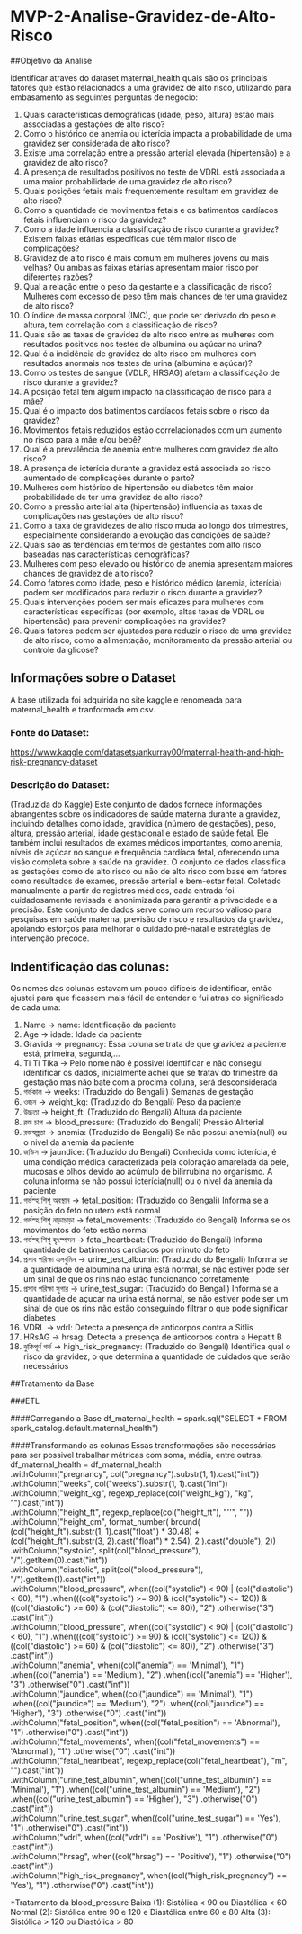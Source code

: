 # MVP-2-Analise-Gravidez-de-Alto-Risco

##Objetivo da Analise

Identificar atraves do dataset maternal_health quais são os principais fatores que estão relacionados a uma grávidez de alto risco, utilizando para embasamento as seguintes perguntas de negócio:

1. Quais características demográficas (idade, peso, altura) estão mais associadas a gestações de alto risco?
2. Como o histórico de anemia ou icterícia impacta a probabilidade de uma gravidez ser considerada de alto risco?
3. Existe uma correlação entre a pressão arterial elevada (hipertensão) e a gravidez de alto risco?
4. A presença de resultados positivos no teste de VDRL está associada a uma maior probabilidade de uma gravidez de alto risco?
5. Quais posições fetais mais frequentemente resultam em gravidez de alto risco?
6. Como a quantidade de movimentos fetais e os batimentos cardíacos fetais influenciam o risco da gravidez?
7. Como a idade influencia a classificação de risco durante a gravidez? Existem faixas etárias específicas que têm maior risco de complicações?
8. Gravidez de alto risco é mais comum em mulheres jovens ou mais velhas? Ou ambas as faixas etárias apresentam maior risco por diferentes razões?
9. Qual a relação entre o peso da gestante e a classificação de risco? Mulheres com excesso de peso têm mais chances de ter uma gravidez de alto risco?
10. O índice de massa corporal (IMC), que pode ser derivado do peso e altura, tem correlação com a classificação de risco?
11. Quais são as taxas de gravidez de alto risco entre as mulheres com resultados positivos nos testes de albumina ou açúcar na urina?
12. Qual é a incidência de gravidez de alto risco em mulheres com resultados anormais nos testes de urina (albumina e açúcar)?
13. Como os testes de sangue (VDLR, HRSAG) afetam a classificação de risco durante a gravidez?
14. A posição fetal tem algum impacto na classificação de risco para a mãe?
15. Qual é o impacto dos batimentos cardíacos fetais sobre o risco da gravidez?
16. Movimentos fetais reduzidos estão correlacionados com um aumento no risco para a mãe e/ou bebê?
17. Qual é a prevalência de anemia entre mulheres com gravidez de alto risco?
18. A presença de icterícia durante a gravidez está associada ao risco aumentado de complicações durante o parto?
19. Mulheres com histórico de hipertensão ou diabetes têm maior probabilidade de ter uma gravidez de alto risco?
20. Como a pressão arterial alta (hipertensão) influencia as taxas de complicações nas gestações de alto risco?
21. Como a taxa de gravidezes de alto risco muda ao longo dos trimestres, especialmente considerando a evolução das condições de saúde?
22. Quais são as tendências em termos de gestantes com alto risco baseadas nas características demográficas?
23. Mulheres com peso elevado ou histórico de anemia apresentam maiores chances de gravidez de alto risco?
24. Como fatores como idade, peso e histórico médico (anemia, icterícia) podem ser modificados para reduzir o risco durante a gravidez?
25. Quais intervenções podem ser mais eficazes para mulheres com características específicas (por exemplo, altas taxas de VDRL ou hipertensão) para prevenir complicações na gravidez?
26. Quais fatores podem ser ajustados para reduzir o risco de uma gravidez de alto risco, como a alimentação, monitoramento da pressão arterial ou controle da glicose?

## Informações sobre o Dataset

A base utilizada foi adquirida no site kaggle e renomeada para maternal_health e tranformada em csv.

### Fonte do Dataset: 
https://www.kaggle.com/datasets/ankurray00/maternal-health-and-high-risk-pregnancy-dataset

### Descrição do Dataset: 
(Traduzida do Kaggle)
Este conjunto de dados fornece informações abrangentes sobre os indicadores de saúde materna durante a gravidez, incluindo detalhes como idade, gravídica (número de gestações), peso, altura, pressão arterial, idade gestacional e estado de saúde fetal. Ele também inclui resultados de exames médicos importantes, como anemia, níveis de açúcar no sangue e frequência cardíaca fetal, oferecendo uma visão completa sobre a saúde na gravidez. O conjunto de dados classifica as gestações como de alto risco ou não de alto risco com base em fatores como resultados de exames, pressão arterial e bem-estar fetal. Coletado manualmente a partir de registros médicos, cada entrada foi cuidadosamente revisada e anonimizada para garantir a privacidade e a precisão. Este conjunto de dados serve como um recurso valioso para pesquisas em saúde materna, previsão de risco e resultados da gravidez, apoiando esforços para melhorar o cuidado pré-natal e estratégias de intervenção precoce.

## Indentificação das colunas:
Os nomes das colunas estavam um pouco dificeis de identificar, então ajustei para que ficassem mais fácil de entender e fui atras do significado de cada uma:
1. Name -> name: Identificação da paciente
2. Age -> idade: Idade da paciente
3. Gravida -> pregnancy: Essa coluna se trata de que gravidez a paciente está, primeira, segunda,...
4. Ti Ti Tika -> Pelo nome não é possivel identificar e não consegui identificar os dados, inicialmente achei que se tratav do trimestre da gestação mas não bate com a procima coluna, será desconsiderada
5. গর্ভকাল -> weeks: (Traduzido do Bengali ) Semanas de gestação
6. ওজন -> weight_kg: (Traduzido do Bengali) Peso da paciente
7. উচ্চতা -> height_ft: (Traduzido do Bengali) Altura da paciente
8. রক্ত চাপ -> blood_pressure: (Traduzido do Bengali) Pressão Alrterial
9. রক্তস্বল্পতা -> anemia: (Traduzido do Bengali) Se não possui anemia(null) ou o nivel da anemia da paciente
10. জন্ডিস -> jaundice: (Traduzido do Bengali) Conhecida como icterícia, é uma condição médica caracterizada pela coloração amarelada da pele, mucosas e olhos devido ao acúmulo de bilirrubina no organismo. A coluna informa se não possui icterícia(null) ou o nivel da anemia da paciente
11. গর্ভস্হ শিশু অবস্থান -> fetal_position: (Traduzido do Bengali) Informa se a posição do feto no utero está normal
12. গর্ভস্হ শিশু নাড়াচাড়া -> fetal_movements: (Traduzido do Bengali) Informa se os movimentos do feto estão normal
13. গর্ভস্হ শিশু হৃৎস্পন্দন -> fetal_heartbeat: (Traduzido do Bengali) Informa quantidade de batimentos cardiacos por minuto do feto
14. প্রসাব পরিক্ষা এলবুমিন -> urine_test_albumin: (Traduzido do Bengali) Informa se a quantidade de albumina na urina está normal, se não estiver pode ser um sinal de que os rins não estão funcionando corretamente
15. প্রসাব পরিক্ষা সুগার -> urine_test_sugar: (Traduzido do Bengali) Informa se a quantidade de açucar na urina está normal, se não estiver pode ser um sinal de que os rins não estão conseguindo filtrar o que pode significar diabetes
16. VDRL -> vdrl: Detecta a presença de anticorpos contra a Siflis
17. HRsAG -> hrsag: Detecta a presença de anticorpos contra a Hepatit B
18. ঝুকিপূর্ণ গর্ভ -> high_risk_pregnancy: (Traduzido do Bengali) Identifica qual o risco da gravidez, o que determina a quantidade de cuidados que serão necessários

##Tratamento da Base

###ETL

####Carregando a Base
df_maternal_health = spark.sql("SELECT * FROM spark_catalog.default.maternal_health")

####Transformando as colunas
Essas transformações são necessárias para ser possivel trabalhar métricas com soma, média, entre outras.
df_maternal_health = df_maternal_health\
    .withColumn("pregnancy", col("pregnancy").substr(1, 1).cast("int"))\
    .withColumn("weeks", col("weeks").substr(1, 1).cast("int"))\
    .withColumn("weight_kg", regexp_replace(col("weight_kg"), "kg", "").cast("int"))\
    .withColumn("height_ft", regexp_replace(col("height_ft"), "''", ""))\
    .withColumn("height_cm", 
                   format_number(
                       bround(
                           (col("height_ft").substr(1, 1).cast("float") * 30.48) + 
                           (col("height_ft").substr(3, 2).cast("float") * 2.54), 
                           2
                       ).cast("double"), 2))\
    .withColumn("systolic", split(col("blood_pressure"), "/").getItem(0).cast("int"))\
    .withColumn("diastolic", split(col("blood_pressure"), "/").getItem(1).cast("int"))\
    .withColumn("blood_pressure",
            when((col("systolic") < 90) | (col("diastolic") < 60), "1")
            .when(((col("systolic") >= 90) & (col("systolic") <= 120)) & ((col("diastolic") >= 60) & (col("diastolic") <= 80)), "2")
            .otherwise("3")
            .cast("int"))\
    .withColumn("blood_pressure",
            when((col("systolic") < 90) | (col("diastolic") < 60), "1")
            .when(((col("systolic") >= 90) & (col("systolic") <= 120)) & ((col("diastolic") >= 60) & (col("diastolic") <= 80)), "2")
            .otherwise("3")
            .cast("int"))\
    .withColumn("anemia",
                when((col("anemia") == 'Minimal'), "1")
                .when((col("anemia") == 'Medium'), "2")
                .when((col("anemia") == 'Higher'), "3")
                .otherwise("0")
                .cast("int"))\
    .withColumn("jaundice",
                when((col("jaundice") == 'Minimal'), "1")
                .when((col("jaundice") == 'Medium'), "2")
                .when((col("jaundice") == 'Higher'), "3")
                .otherwise("0")
                .cast("int"))\
    .withColumn("fetal_position",
                when((col("fetal_position") == 'Abnormal'), "1")
                .otherwise("0")
                .cast("int"))\
    .withColumn("fetal_movements",
                when((col("fetal_movements") == 'Abnormal'), "1")
                .otherwise("0")
                .cast("int"))\
    .withColumn("fetal_heartbeat", regexp_replace(col("fetal_heartbeat"), "m", "").cast("int"))\
    .withColumn("urine_test_albumin",
                when((col("urine_test_albumin") == 'Minimal'), "1")
                .when((col("urine_test_albumin") == 'Medium'), "2")
                .when((col("urine_test_albumin") == 'Higher'), "3")
                .otherwise("0")
                .cast("int"))\
    .withColumn("urine_test_sugar",
                when((col("urine_test_sugar") == 'Yes'), "1")
                .otherwise("0")
                .cast("int"))\
    .withColumn("vdrl",
                when((col("vdrl") == 'Positive'), "1")
                .otherwise("0")
                .cast("int"))\
    .withColumn("hrsag",
                when((col("hrsag") == 'Positive'), "1")
                .otherwise("0")
                .cast("int"))\
    .withColumn("high_risk_pregnancy",
                when((col("high_risk_pregnancy") == 'Yes'), "1")
                .otherwise("0")
                .cast("int"))

*Tratamento da blood_pressure 
Baixa (1): Sistólica < 90 ou Diastólica < 60
Normal (2): Sistólica entre 90 e 120 e Diastólica entre 60 e 80
Alta (3): Sistólica > 120 ou Diastólica > 80
